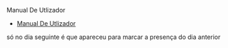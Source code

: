 Manual De Utlizador

<!-- TOC -->

- [Manual De Utlizador](#manual-de-utlizador)

<!-- /TOC -->

só no dia seguinte é que apareceu para marcar a presença do dia anterior
